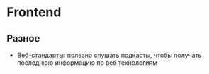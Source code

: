 # Frontend

## Разное
* [Веб-стандарты](https://web-standards.ru): полезно слушать подкасты, чтобы получать последнюю информацию по веб технологиям
